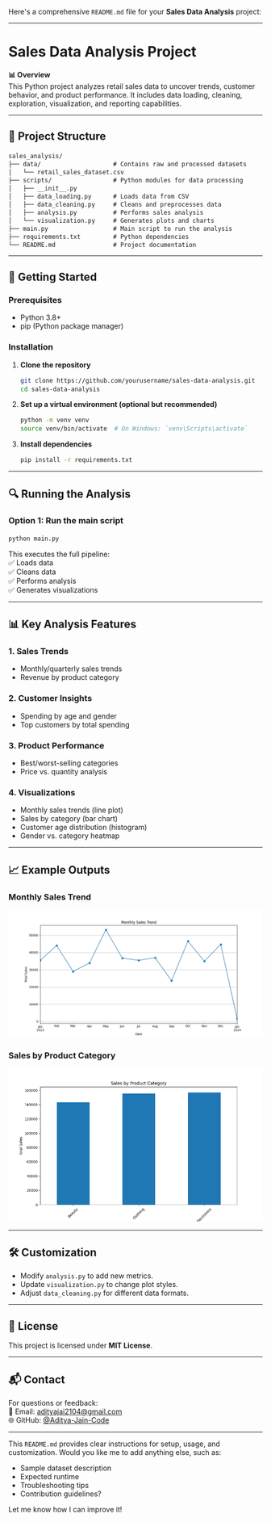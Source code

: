 Here's a comprehensive `README.md` file for your **Sales Data Analysis** project:

---

# **Sales Data Analysis Project**

**📊 Overview**  
This Python project analyzes retail sales data to uncover trends, customer behavior, and product performance. It includes data loading, cleaning, exploration, visualization, and reporting capabilities.

---

## **📂 Project Structure**

```
sales_analysis/
├── data/                    # Contains raw and processed datasets
│   └── retail_sales_dataset.csv
├── scripts/                 # Python modules for data processing
│   ├── __init__.py
│   ├── data_loading.py      # Loads data from CSV
│   ├── data_cleaning.py     # Cleans and preprocesses data
│   ├── analysis.py          # Performs sales analysis
│   └── visualization.py     # Generates plots and charts
├── main.py                  # Main script to run the analysis
├── requirements.txt         # Python dependencies
└── README.md                # Project documentation
```

---

## **🚀 Getting Started**

### **Prerequisites**

- Python 3.8+
- pip (Python package manager)

### **Installation**

1. **Clone the repository**

   ```bash
   git clone https://github.com/yourusername/sales-data-analysis.git
   cd sales-data-analysis
   ```

2. **Set up a virtual environment (optional but recommended)**

   ```bash
   python -m venv venv
   source venv/bin/activate  # On Windows: `venv\Scripts\activate`
   ```

3. **Install dependencies**
   ```bash
   pip install -r requirements.txt
   ```

---

## **🔍 Running the Analysis**

### **Option 1: Run the main script**

```bash
python main.py
```

This executes the full pipeline:  
✅ Loads data  
✅ Cleans data  
✅ Performs analysis  
✅ Generates visualizations

---

## **📊 Key Analysis Features**

### **1. Sales Trends**

- Monthly/quarterly sales trends
- Revenue by product category

### **2. Customer Insights**

- Spending by age and gender
- Top customers by total spending

### **3. Product Performance**

- Best/worst-selling categories
- Price vs. quantity analysis

### **4. Visualizations**

- Monthly sales trends (line plot)
- Sales by category (bar chart)
- Customer age distribution (histogram)
- Gender vs. category heatmap

---

## **📈 Example Outputs**

### **Monthly Sales Trend**

![Monthly Sales Trend](photos/monthly%20sales%20trend.png)

### **Sales by Product Category**

![Category Sales](photos/sales%20by%20product%20category.png)

---

## **🛠️ Customization**

- Modify `analysis.py` to add new metrics.
- Update `visualization.py` to change plot styles.
- Adjust `data_cleaning.py` for different data formats.

---

## **📜 License**

This project is licensed under **MIT License**.

---

## **📬 Contact**

For questions or feedback:  
📧 Email: adityajai2104@gmail.com  
🌐 GitHub: [@Aditya-Jain-Code](https://github.com/Aditya-Jain-Code)

---

This `README.md` provides clear instructions for setup, usage, and customization. Would you like me to add anything else, such as:

- Sample dataset description
- Expected runtime
- Troubleshooting tips
- Contribution guidelines?

Let me know how I can improve it!
